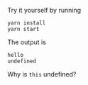 Try it yourself by running

```
yarn install
yarn start
```

The output is

```
hello
undefined
```

Why is `this` undefined?
